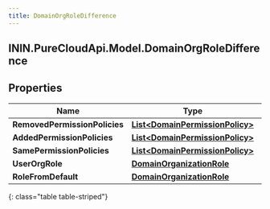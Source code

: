 ```yaml
---
title: DomainOrgRoleDifference
---
```

## ININ.PureCloudApi.Model.DomainOrgRoleDifference

## Properties

|Name | Type | Description | Notes|
|------------ | ------------- | ------------- | -------------|
| **RemovedPermissionPolicies** | [**List&lt;DomainPermissionPolicy&gt;**](DomainPermissionPolicy.html) |  | [optional] |
| **AddedPermissionPolicies** | [**List&lt;DomainPermissionPolicy&gt;**](DomainPermissionPolicy.html) |  | [optional] |
| **SamePermissionPolicies** | [**List&lt;DomainPermissionPolicy&gt;**](DomainPermissionPolicy.html) |  | [optional] |
| **UserOrgRole** | [**DomainOrganizationRole**](DomainOrganizationRole.html) |  | [optional] |
| **RoleFromDefault** | [**DomainOrganizationRole**](DomainOrganizationRole.html) |  | [optional] |
{: class="table table-striped"}


